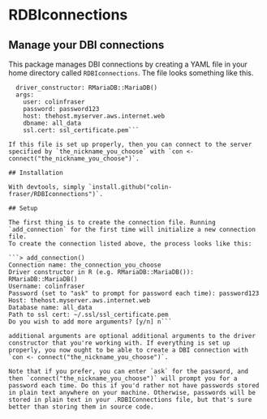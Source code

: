 # RDBIconnections
## Manage your DBI connections

This package manages DBI connections by creating a YAML file in your home directory called `RDBIconnections`. The file looks something like this.

```the_nickname_you_choose:
  driver_constructor: RMariaDB::MariaDB()
  args:
    user: colinfraser
    password: password123
    host: thehost.myserver.aws.internet.web
    dbname: all_data
    ssl.cert: ssl_certificate.pem```

If this file is set up properly, then you can connect to the server specified by `the_nickname_you_choose` with `con <- connect("the_nickname_you_choose")`.

## Installation

With devtools, simply `install.github("colin-fraser/RDBIconnections")`.

## Setup

The first thing is to create the connection file. Running `add_connection` for the first time will initialize a new connection file.
To create the connection listed above, the process looks like this:

```> add_connection()
Connection name: the_connection_you_choose
Driver constructor in R (e.g. RMariaDB::MariaDB()): RMariaDB::MariaDB()
Username: colinfraser
Password (set to "ask" to prompt for password each time): password123
Host: thehost.myserver.aws.internet.web
Database name: all_data
Path to ssl cert: ~/.ssl/ssl_certificate.pem
Do you wish to add more arguments? [y/n] n```

additional arguments are optional additional arguments to the driver constructor that you're working with. If everything is set up properly, you now ought to be able to create a DBI connection with `con <- connect("the_nickname_you_choose")`.

Note that if you prefer, you can enter `ask` for the password, and then `connect("the_nickname_you_choose")` will prompt you for a password each time. Do this if you'd rather not have passwords stored in plain text anywhere on your machine. Otherwise, passwords will be stored in plain text in your .RDBIConnections file, but that's sure better than storing them in source code.
